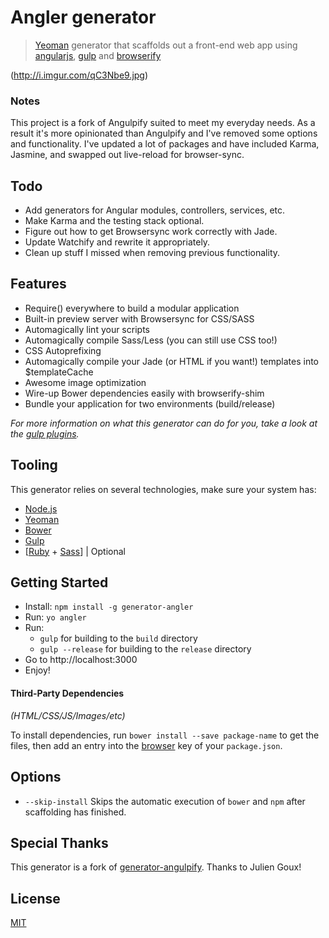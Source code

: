 
# Angler generator 

> [Yeoman](http://yeoman.io) generator that scaffolds out a front-end web app using [angularjs](https://angularjs.org/), [gulp](http://gulpjs.com/) and [browserify](http://browserify.org/)

(http://i.imgur.com/qC3Nbe9.jpg)

### Notes

This project is a fork of Angulpify suited to meet my everyday needs. As a result it's more opinionated than Angulpify and I've
removed some options and functionality.  I've updated a lot of packages
and have included Karma, Jasmine, and swapped out live-reload for
browser-sync.  

## Todo

* Add generators for Angular modules, controllers, services, etc.
* Make Karma and the testing stack optional.
* Figure out how to get Browsersync work correctly with Jade.  
* Update Watchify and rewrite it appropriately. 
* Clean up stuff I missed when removing previous functionality.

## Features

* Require() everywhere to build a modular application
* Built-in preview server with Browsersync for CSS/SASS
* Automagically lint your scripts
* Automagically compile Sass/Less (you can still use CSS too!)
* CSS Autoprefixing
* Automagically compile your Jade (or HTML if you want!) templates into $templateCache
* Awesome image optimization
* Wire-up Bower dependencies easily with browserify-shim
* Bundle your application for two environments (build/release)

*For more information on what this generator can do for you, take a look at the [gulp plugins](generators/app/templates/_package.json).*

## Tooling

This generator relies on several technologies, make sure your system has:
- [Node.js](http://nodejs.org)
- [Yeoman](http://yeoman.io/learning/index.html)
- [Bower](http://bower.io/#install-bower)
- [Gulp](http://gulpjs.com)
- [[Ruby](https://www.ruby-lang.org/en/installation/) + [Sass](http://sass-lang.com/install)] | Optional


## Getting Started

- Install: `npm install -g generator-angler`
- Run: `yo angler`
- Run:
  * `gulp` for building to the `build` directory
  * `gulp --release` for building to the `release` directory
- Go to http://localhost:3000
- Enjoy!


#### Third-Party Dependencies

*(HTML/CSS/JS/Images/etc)*

To install dependencies, run `bower install --save package-name` to get the files, then add an entry into the [browser](generators/app/templates/_package.json#L41) key of your `package.json`.


## Options

- `--skip-install`
  Skips the automatic execution of `bower` and `npm` after scaffolding has finished.


## Special Thanks

This generator is a fork of [generator-angulpify](https://www.npmjs.com/package/generator-angulpify). Thanks to Julien Goux!

## License

[MIT](https://tldrlegal.com/license/mit-license)
